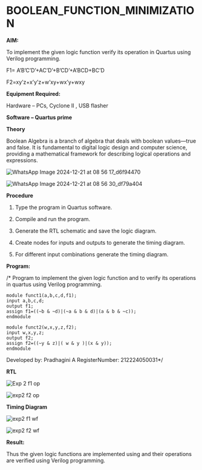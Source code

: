 # BOOLEAN_FUNCTION_MINIMIZATION

**AIM:**

To implement the given logic function verify its operation in Quartus using Verilog programming.

F1= A’B’C’D’+AC’D’+B’CD’+A’BCD+BC’D 

F2=xy’z+x’y’z+w’xy+wx’y+wxy

**Equipment Required:**

Hardware – PCs, Cyclone II , USB flasher

**Software – Quartus prime**

**Theory**

Boolean Algebra is a branch of algebra that deals with boolean values—true and false. It is fundamental to digital logic design and computer science, providing a mathematical framework for describing logical operations and expressions.

![WhatsApp Image 2024-12-21 at 08 56 17_d6f94470](https://github.com/user-attachments/assets/ca675f4f-1205-4177-9731-db1c5a9a2ae0)

![WhatsApp Image 2024-12-21 at 08 56 30_df79a404](https://github.com/user-attachments/assets/305af116-706e-451e-9982-73c87cb706c5)


**Procedure**

1.	Type the program in Quartus software.

2.	Compile and run the program.

3.	Generate the RTL schematic and save the logic diagram.

4.	Create nodes for inputs and outputs to generate the timing diagram.

5.	For different input combinations generate the timing diagram.


**Program:**

/* Program to implement the given logic function and to verify its operations in quartus using Verilog programming. 

```
module funct1(a,b,c,d,f1);
input a,b,c,d;
output f1;
assign f1=((~b & ~d)|(~a & b & d)|(a & b & ~c));
endmodule
```
```
module funct2(w,x,y,z,f2);
input w,x,y,z;
output f2;
assign f2=((~y & z)|( w & y )|(x & y));
endmodule
```

Developed by: Pradhagini A RegisterNumber: 212224050031*/

**RTL**

![Exp 2 f1 op](https://github.com/user-attachments/assets/d6468b25-179c-46ba-8c06-69ba1c8d6739)

![exp2 f2 op](https://github.com/user-attachments/assets/dd9253a5-7c09-46d5-8727-f4d336128a7a)

**Timing Diagram**

![exp2 f1 wf](https://github.com/user-attachments/assets/cd74b453-df24-44c8-9d82-d44df40e6fad)

![exp2 f2 wf](https://github.com/user-attachments/assets/9970995c-de0b-4943-b3e1-762413061f57)

**Result:**

Thus the given logic functions are implemented using and their operations are verified using Verilog programming.

